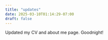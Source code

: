 ```yaml
---
title: "updates"
date: 2025-03-10T01:14:29-07:00
draft: false
---
```


Updated my CV and about me page. Goodnight!
